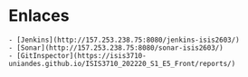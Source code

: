 # Enlaces
    - [Jenkins](http://157.253.238.75:8080/jenkins-isis2603/)
    - [Sonar](http://157.253.238.75:8080/sonar-isis2603/)
    - [GitInspector](https://isis3710-uniandes.github.io/ISIS3710_202220_S1_E5_Front/reports/)